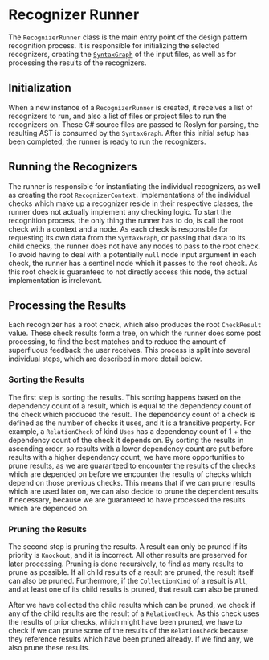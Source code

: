 # Recognizer Runner

The `RecognizerRunner` class is the main entry point of the design pattern recognition process. It
is responsible for initializing the selected recognizers, creating the
[`SyntaxGraph`](syntax_graph.md) of the input files, as well as for processing the
results of the recognizers.

## Initialization

When a new instance of a `RecognizerRunner` is created, it receives a list of recognizers to run,
and also a list of files or project files to run the recognizers on. These C# source files are
passed to Roslyn for parsing, the resulting AST is consumed by the `SyntaxGraph`. After this initial
setup has been completed, the runner is ready to run the recognizers.

## Running the Recognizers

The runner is responsible for instantiating the individual recognizers, as well as creating the root
`RecognizerContext`. Implementations of the individual checks which make up a recognizer reside in
their respective classes, the runner does not actually implement any checking logic. To start the
recognition process, the only thing the runner has to do, is call the root check with a context and
a node. As each check is responsible for requesting its own data from the `SyntaxGraph`, or passing
that data to its child checks, the runner does not have any nodes to pass to the root check. To
avoid having to deal with a potentially `null` node input argument in each check, the runner has a
sentinel node which it passes to the root check. As this root check is guaranteed to not directly
access this node, the actual implementation is irrelevant.

## Processing the Results

Each recognizer has a root check, which also produces the root `CheckResult` value. These check
results form a tree, on which the runner does some post processing, to find the best matches and to
reduce the amount of superfluous feedback the user receives. This process is split into several
individual steps, which are described in more detail below.

### Sorting the Results

The first step is sorting the results. This sorting happens based on the dependency count of a
result, which is equal to the dependency count of the check which produced the result. The
dependency count of a check is defined as the number of checks it uses, and it is a transitive
property. For example, a `RelationCheck` of kind `Uses` has a dependency count of 1 + the dependency
count of the check it depends on. By sorting the results in ascending order, so results with a lower
dependency count are put before results with a higher dependency count, we have more opportunities
to prune results, as we are guaranteed to encounter the results of the checks which are depended on
before we encounter the results of checks which depend on those previous checks. This means that if
we can prune results which are used later on, we can also decide to prune the dependent results if
necessary, because we are guaranteed to have processed the results which are depended on.

### Pruning the Results

The second step is pruning the results. A result can only be pruned if its priority is `Knockout`,
and it is incorrect. All other results are preserved for later processing. Pruning is done
recursively, to find as many results to prune as possible. If all child results of a result are
pruned, the result itself can also be pruned. Furthermore, if the `CollectionKind` of a result is
`All`, and at least one of its child results is pruned, that result can also be pruned.

After we have collected the child results which can be pruned, we check if any of the child results
are the result of a `RelationCheck`. As this check uses the results of prior checks, which might
have been pruned, we have to check if we can prune some of the results of the `RelationCheck`
because they reference results which have been pruned already. If we find any, we also prune these
results.
